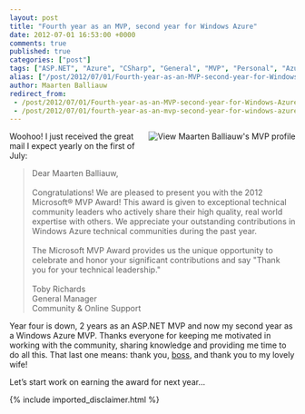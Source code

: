 ```yaml
---
layout: post
title: "Fourth year as an MVP, second year for Windows Azure"
date: 2012-07-01 16:53:00 +0000
comments: true
published: true
categories: ["post"]
tags: ["ASP.NET", "Azure", "CSharp", "General", "MVP", "Personal", "Azure Database"]
alias: ["/post/2012/07/01/Fourth-year-as-an-MVP-second-year-for-Windows-Azure.aspx", "/post/2012/07/01/fourth-year-as-an-mvp-second-year-for-windows-azure.aspx"]
author: Maarten Balliauw
redirect_from:
 - /post/2012/07/01/Fourth-year-as-an-MVP-second-year-for-Windows-Azure.aspx
 - /post/2012/07/01/fourth-year-as-an-mvp-second-year-for-windows-azure.aspx
---
```

<p><a href="http://mvp.microsoft.com/en-US/findanmvp/Pages/profile.aspx?MVPID=4189ebb3-33ef-4ffa-81ab-ef7035fbe019"><img style="margin: 0px 0px 5px 5px; display: inline; float: right;" src="/pics/mvp.gif" border="0" alt="View Maarten Balliauw's MVP profile" align="right" /></a>Woohoo! I just received the great mail I expect yearly on the first of July:</p>

<blockquote>
<p>Dear Maarten Balliauw,     <br /> <br />Congratulations! We are pleased to present you with the 2012 Microsoft&reg; MVP Award! This award is given to exceptional technical community leaders who actively share their high quality, real world expertise with others. We appreciate your outstanding contributions in Windows Azure technical communities during the past year.      <br /> <br />The Microsoft MVP Award provides us the unique opportunity to celebrate and honor your significant contributions and say "Thank you for your technical leadership."      <br /> <br />Toby Richards      <br />General Manager       <br />Community &amp; Online Support</p>

</blockquote>

<p>Year four is down, 2 years as an ASP.NET MVP and now my second year as a Windows Azure MVP. Thanks everyone for keeping me motivated in working with the community, sharing knowledge and providing me time to do all this. That last one means: thank you, <a href="http://www.realdolmen.com">boss</a>, and thank you to my lovely wife!</p>
<p>Let&rsquo;s start work on earning the award for next year&hellip;</p>
{% include imported_disclaimer.html %}
